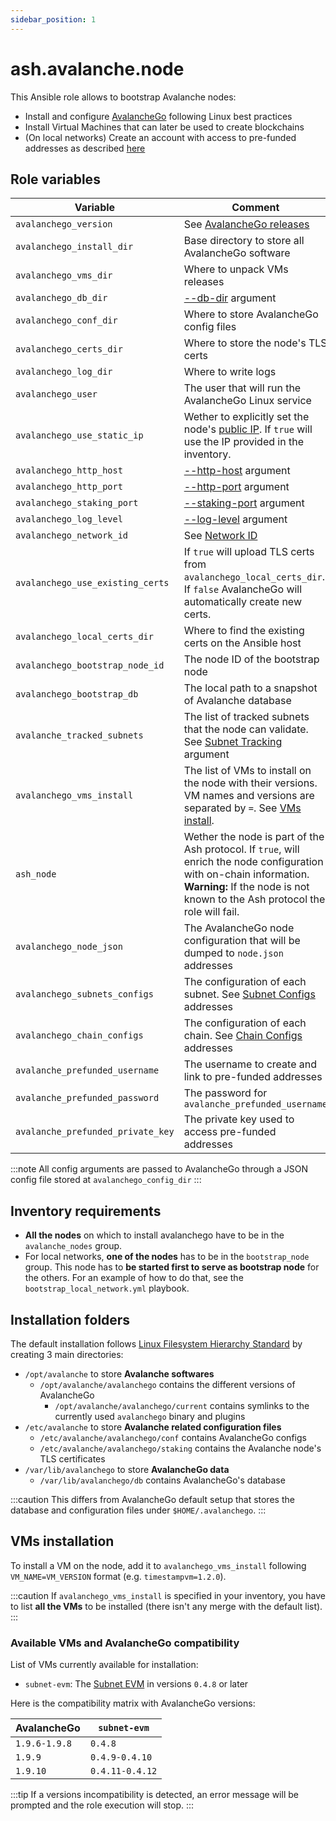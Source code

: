 ```yaml
---
sidebar_position: 1
---
```


# ash.avalanche.node

This Ansible role allows to bootstrap Avalanche nodes:

- Install and configure [AvalancheGo](https://github.com/ava-labs/avalanchego) following Linux best practices
- Install Virtual Machines that can later be used to create blockchains
- (On local networks) Create an account with access to pre-funded addresses as described [here](https://docs.avax.network/build/tutorials/platform/fund-a-local-test-network)

## Role variables

| Variable                          | Comment                                                                                                                                                                                             | Default value                                                  |
| --------------------------------- | --------------------------------------------------------------------------------------------------------------------------------------------------------------------------------------------------- | -------------------------------------------------------------- |
| `avalanchego_version`             | See [AvalancheGo releases](https://github.com/ava-labs/avalanchego/releases)                                                                                                                        | `1.9.0`                                                        |
| `avalanchego_install_dir`         | Base directory to store all AvalancheGo software                                                                                                                                                    | `/opt/avalanche/avalanchego`                                   |
| `avalanchego_vms_dir`             | Where to unpack VMs releases                                                                                                                                                                        | `/opt/avalanche/vms`                                           |
| `avalanchego_db_dir`              | [--db-dir](https://docs.avax.network/build/references/avalanchego-config-flags#--db-dir-string-file-path) argument                                                                                  | `/var/lib/avalanchego/db`                                      |
| `avalanchego_conf_dir`            | Where to store AvalancheGo config files                                                                                                                                                             | `/etc/avalanche/avalanchego/conf`                              |
| `avalanchego_certs_dir`           | Where to store the node's TLS certs                                                                                                                                                                 | `/etc/avalanche/avalanchego/staking`                           |
| `avalanchego_log_dir`             | Where to write logs                                                                                                                                                                                 | `/var/log/avalanche/avalanchego`                               |
| `avalanchego_user`                | The user that will run the AvalancheGo Linux service                                                                                                                                                | `avalanche`                                                    |
| `avalanchego_use_static_ip`       | Wether to explicitly set the node's [public IP](https://docs.avax.network/build/references/avalanchego-config-flags#public-ip). If `true` will use the IP provided in the inventory.                | `true`                                                         |
| `avalanchego_http_host`           | [--http-host](https://docs.avax.network/build/references/avalanchego-config-flags#--http-host-string) argument                                                                                      | `127.0.0.1`                                                    |
| `avalanchego_http_port`           | [--http-port](https://docs.avax.network/build/references/avalanchego-config-flags#--http-port-int) argument                                                                                         | `9650`                                                         |
| `avalanchego_staking_port`        | [--staking-port](https://docs.avax.network/build/references/avalanchego-config-flags#--staking-port-int) argument                                                                                   | `9651`                                                         |
| `avalanchego_log_level`           | [--log-level](https://docs.avax.network/build/references/avalanchego-config-flags/#--log-level-string-off-fatal-error-warn-info-debug-verbo) argument                                               | `info`                                                         |
| `avalanchego_network_id`          | See [Network ID](https://docs.avax.network/build/references/avalanchego-config-flags/#network-id)                                                                                                   | `fuji`                                                         |
| `avalanchego_use_existing_certs`  | If `true` will upload TLS certs from `avalanchego_local_certs_dir`. If `false` AvalancheGo will automatically create new certs.                                                                     | `false`                                                        |
| `avalanchego_local_certs_dir`     | Where to find the existing certs on the Ansible host                                                                                                                                                | `"{{ playbook_dir }}/files/certs"`                             |
| `avalanchego_bootstrap_node_id`   | The node ID of the bootstrap node                                                                                                                                                                   | `NodeID-7Xhw2mDxuDS44j42TCB6U5579esbSt3Lg`                     |
| `avalanchego_bootstrap_db`        | The local path to a snapshot of Avalanche database                                                                                                                                                  | `""`                                                           |
| `avalanche_tracked_subnets`       | The list of tracked subnets that the node can validate. See [Subnet Tracking](https://docs.avax.network/nodes/maintain/avalanchego-config-flags#subnet-tracking) argument                           | `""`                                                           |
| `avalanchego_vms_install`         | The list of VMs to install on the node with their versions. VM names and versions are separated by `=`. See [VMs install](#vms-installation).                                                       | `['timestampvm=1.2.0']`                                        |
| `ash_node`                        | Wether the node is part of the Ash protocol. If `true`, will enrich the node configuration with on-chain information. **Warning:** If the node is not known to the Ash protocol the role will fail. | `false`                                                        |
| `avalanchego_node_json`           | The AvalancheGo node configuration that will be dumped to `node.json` addresses                                                                                                                     | NA                                                             |
| `avalanchego_subnets_configs`     | The configuration of each subnet. See [Subnet Configs](https://docs.avax.network/nodes/maintain/subnet-configs) addresses                                                                           | `{}`                                                           |
| `avalanchego_chain_configs`       | The configuration of each chain. See [Chain Configs](https://docs.avax.network/nodes/maintain/chain-config-flags) addresses                                                                         | `{ C: { state-sync-enabled: true }}`                           |
| `avalanche_prefunded_username`    | The username to create and link to pre-funded addresses                                                                                                                                             | `ewoq`                                                         |
| `avalanche_prefunded_password`    | The password for `avalanche_prefunded_username`                                                                                                                                                     | `I_l1ve_@_Endor`                                               |
| `avalanche_prefunded_private_key` | The private key used to access pre-funded addresses                                                                                                                                                 | `PrivateKey-ewoqjP7PxY4yr3iLTpLisriqt94hdyDFNgchSxGGztUrTXtNN` |

:::note
All config arguments are passed to AvalancheGo through a JSON config file stored at `avalanchego_config_dir`
:::

## Inventory requirements

- **All the nodes** on which to install avalanchego have to be in the `avalanche_nodes` group.
- For local networks, **one of the nodes** has to be in the `bootstrap_node` group. This node has to **be started first to serve as bootstrap node** for the others. For an example of how to do that, see the `bootstrap_local_network.yml` playbook.

## Installation folders

The default installation follows [Linux Filesystem Hierarchy Standard](https://refspecs.linuxfoundation.org/FHS_3.0/fhs-3.0.html) by creating 3 main directories:

- `/opt/avalanche` to store **Avalanche softwares**
  - `/opt/avalanche/avalanchego` contains the different versions of AvalancheGo
    - `/opt/avalanche/avalanchego/current` contains symlinks to the currently used `avalanchego` binary and plugins
- `/etc/avalanche` to store **Avalanche related configuration files**
  - `/etc/avalanche/avalanchego/conf` contains AvalancheGo configs
  - `/etc/avalanche/avalanchego/staking` contains the Avalanche node's TLS certificates
- `/var/lib/avalanchego` to store **AvalancheGo data**
  - `/var/lib/avalanchego/db` contains AvalancheGo's database

:::caution
This differs from AvalancheGo default setup that stores the database and configuration files under `$HOME/.avalanchego`.
:::

## VMs installation

To install a VM on the node, add it to `avalanchego_vms_install` following `VM_NAME=VM_VERSION` format (e.g. `timestampvm=1.2.0`).

:::caution
If `avalanchego_vms_install` is specified in your inventory, you have to list **all the VMs** to be installed (there isn't any merge with the default list).
:::

### Available VMs and AvalancheGo compatibility

List of VMs currently available for installation:

- `subnet-evm`: The [Subnet EVM](https://github.com/ava-labs/subnet-evm) in versions `0.4.8` or later

Here is the compatibility matrix with AvalancheGo versions:

| AvalancheGo   | `subnet-evm`    |
| ------------- | --------------- |
| `1.9.6-1.9.8` | `0.4.8`         |
| `1.9.9`       | `0.4.9-0.4.10`  |
| `1.9.10`      | `0.4.11-0.4.12` |

:::tip
If a versions incompatibility is detected, an error message will be prompted and the role execution will stop.
:::
